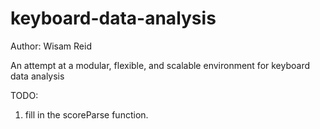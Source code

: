 # keyboard-data-analysis

Author: Wisam Reid

An attempt at a modular, flexible, and scalable environment for keyboard data analysis

TODO:

  1. fill in the scoreParse function.
